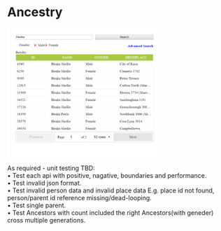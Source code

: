﻿# Ancestry

<img src="https://github.com/miltonapp/Ancestry/blob/master/ScreenShot.png" width="70%">

As required - unit testing TBD:<br/>
•	Test each api with positive, nagative, boundaries and performance.<br/>
•	Test invalid json format.<br/>
•	Test invalid person data and invalid place data E.g. place id not found, person/parent id reference missing/dead-looping.<br/>
•	Test single parent.<br/>
•	Test Ancestors with count included the right Ancestors(with geneder) cross multiple generations.<br/>


